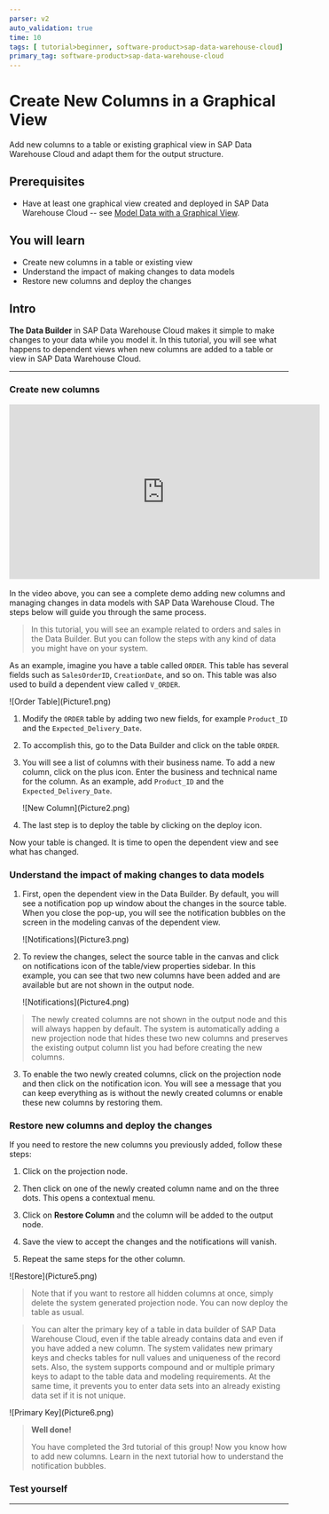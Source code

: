 ```yaml
---
parser: v2
auto_validation: true
time: 10
tags: [ tutorial>beginner, software-product>sap-data-warehouse-cloud]
primary_tag: software-product>sap-data-warehouse-cloud
---
```


# Create New Columns in a Graphical View
<!-- description --> Add new columns to a table or existing graphical view in SAP Data Warehouse Cloud and adapt them for the output structure.

## Prerequisites
- Have at least one graphical view created and deployed in SAP Data Warehouse Cloud -- see [Model Data with a Graphical View](data-warehouse-cloud-graphical1-model).

## You will learn
- Create new columns in a table or existing view
- Understand the impact of making changes to data models
- Restore new columns and deploy the changes



## Intro
**The Data Builder** in SAP Data Warehouse Cloud makes it simple to make changes to your data while you model it. In this tutorial, you will see what happens to dependent views when new columns are added to a table or view in SAP Data Warehouse Cloud.

---

### Create new columns


<iframe width="560" height="315" src="https://www.youtube.com/embed/3uI8B2VHQKk" title="YouTube video player" frameborder="0" allow="accelerometer; autoplay; clipboard-write; encrypted-media; gyroscope; picture-in-picture" allowfullscreen></iframe>

In the video above, you can see a complete demo adding new columns and managing changes in data models with SAP Data Warehouse Cloud. The steps below will guide you through the same process.

> In this tutorial, you will see an example related to orders and sales in the Data Builder. But you can follow the steps with any kind of data you might have on your system.


As an example, imagine you have a table called `ORDER`. This table has several fields such as `SalesOrderID`, `CreationDate`, and so on. This table was also used to build a dependent view called `V_ORDER`.

<!-- border -->![Order Table](Picture1.png)

1.	Modify the `ORDER` table by adding two new fields, for example `Product_ID` and the `Expected_Delivery_Date`.

2.	To accomplish this, go to the Data Builder and click on the table `ORDER`.

3.	You will see a list of columns with their business name. To add a new column, click on the plus icon. Enter the business and technical name for the column. As an example, add `Product_ID` and the `Expected_Delivery_Date`.

    <!-- border -->![New Column](Picture2.png)

4.	The last step is to deploy the table by clicking on the deploy icon.

Now your table is changed. It is time to open the dependent view and see what has changed.


### Understand the impact of making changes to data models


1.	First, open the dependent view in the Data Builder. By default, you will see a notification pop up window about the changes in the source table. When you close the pop-up, you will see the notification bubbles on the screen in the modeling canvas of the dependent view.

    <!-- border -->![Notifications](Picture3.png)

2.	To review the changes, select the source table in the canvas and click on notifications icon of the table/view properties sidebar. In this example, you can see that two new columns have been added and are available but are not shown in the output node.

    <!-- border -->![Notifications](Picture4.png)
> The newly created columns are not shown in the output node and this will always happen by default. The system is automatically adding a new projection node that hides these two new columns and preserves the existing output column list you had before creating the new columns.

3.	To enable the two newly created columns, click on the projection node and then click on the notification icon. You will see a message that you can keep everything as is without the newly created columns or enable these new columns by restoring them.





### Restore new columns and deploy the changes


If you need to restore the new columns you previously added, follow these steps:

1.	Click on the projection node.

2.	Then click on one of the newly created column name and on the three dots. This opens a contextual menu.

3.	Click on **Restore Column** and the column will be added to the output node.

4.	Save the view to accept the changes and the notifications will vanish.

5.	Repeat the same steps for the other column.

  <!-- border -->![Restore](Picture5.png)

> Note that if you want to restore all hidden columns at once, simply delete the system generated projection node. You can now deploy the table as usual.

> You can alter the primary key of a table in data builder of SAP Data Warehouse Cloud, even if the table already contains data and even if you have added a new column. The system validates new primary keys and checks tables for null values and uniqueness of the record sets. Also, the system supports compound and or multiple primary keys to adapt to the table data and modeling requirements. At the same time, it prevents you to enter data sets into an already existing data set if it is not unique.

  <!-- border -->![Primary Key](Picture6.png)

> **Well done!**
>
> You have completed the 3rd tutorial of this group! Now you know how to add new columns.
> Learn in the next tutorial how to understand the notification bubbles.


### Test yourself









---
